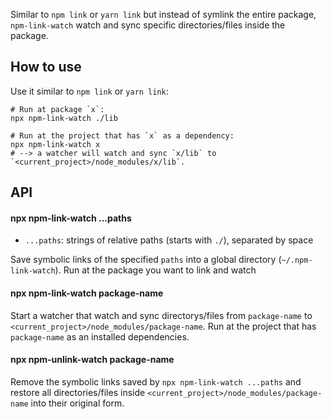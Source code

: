 Similar to `npm link` or `yarn link` but instead of symlink the entire package, `npm-link-watch` watch and sync specific directories/files inside the package.

## How to use

Use it similar to `npm link` or `yarn link`:

```
# Run at package `x`:
npx npm-link-watch ./lib

# Run at the project that has `x` as a dependency:
npx npm-link-watch x
# --> a watcher will watch and sync `x/lib` to `<current_project>/node_modules/x/lib`.
```

## API

#### npx npm-link-watch ...paths

  - `...paths`: strings of relative paths (starts with `./`), separated by space

  Save symbolic links of the specified `paths` into a global directory (`~/.npm-link-watch`).
  Run at the package you want to link and watch

#### npx npm-link-watch package-name

  Start a watcher that watch and sync directorys/files from `package-name` to `<current_project>/node_modules/package-name`.
  Run at the project that has `package-name` as an installed dependencies.

#### npx npm-unlink-watch package-name

  Remove the symbolic links saved by `npx npm-link-watch ...paths` and restore all directories/files inside `<current_project>/node_modules/package-name` into their original form.
